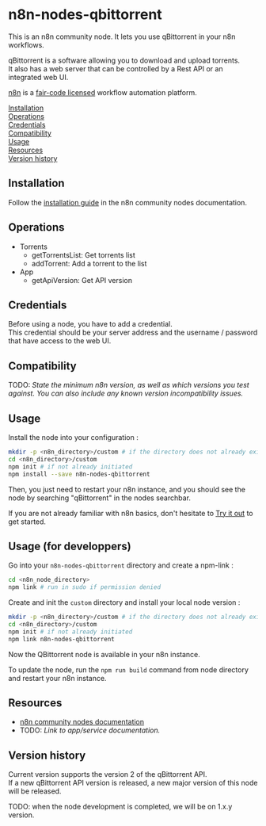 # n8n-nodes-qbittorrent

This is an n8n community node. It lets you use qBittorrent in your n8n workflows.

qBittorrent is a software allowing you to download and upload torrents.  
It also has a web server that can be controlled by a Rest API or an integrated web UI.

[n8n](https://n8n.io/) is a [fair-code licensed](https://docs.n8n.io/reference/license/) workflow automation platform.

[Installation](#installation)  
[Operations](#operations)  
[Credentials](#credentials) <!-- delete if no auth needed -->  
[Compatibility](#compatibility)  
[Usage](#usage) <!-- delete if not using this section -->  
[Resources](#resources)  
[Version history](#version-history) <!-- delete if not using this section -->

## Installation

Follow the [installation guide](https://docs.n8n.io/integrations/community-nodes/installation/) in the n8n community nodes documentation.

## Operations

<!-- TEMPLATE -->
<!-- - <operation category> -->
<!-- 	- <operation name>: <operation description> -->

- Torrents
  - getTorrentsList: Get torrents list
  - addTorrent: Add a torrent to the list
- App
  - getApiVersion: Get API version

## Credentials

Before using a node, you have to add a credential.  
This credential should be your server address and the username / password that have access to the web UI.

## Compatibility

TODO: _State the minimum n8n version, as well as which versions you test against. You can also include any known version incompatibility issues._

## Usage

Install the node into your configuration :  

```bash
mkdir -p <n8n_directory>/custom # if the directory does not already exist
cd <n8n_directory>/custom
npm init # if not already initiated
npm install --save n8n-nodes-qbittorrent
```

Then, you just need to restart your n8n instance, and you should see the node by searching "qBittorrent" in the nodes searchbar.  

If you are not already familiar with n8n basics, don't hesitate to [Try it out](https://docs.n8n.io/try-it-out/) to get started.

## Usage (for developpers)

Go into your `n8n-nodes-qbittorrent` directory and create a npm-link :  

```bash
cd <n8n_node_directory>
npm link # run in sudo if permission denied
```

Create and init the `custom` directory and install your local node version :  

```bash
mkdir -p <n8n_directory>/custom # if the directory does not already exist
cd <n8n_directory>/custom
npm init # if not already initiated
npm link n8n-nodes-qbittorrent
```

Now the QBittorrent node is available in your n8n instance.  

To update the node, run the `npm run build` command from node directory and restart your n8n instance. 

## Resources

- [n8n community nodes documentation](https://docs.n8n.io/integrations/community-nodes/)
- TODO: _Link to app/service documentation._

## Version history

Current version supports the version 2 of the qBittorrent API.  
If a new qBittorrent API version is released, a new major version of this node will be released.  

TODO: when the node development is completed, we will be on 1.x.y version.